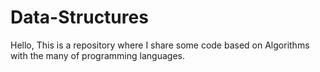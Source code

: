 # Data-Structures
Hello, This is a repository where I share some code based on Algorithms with the many of programming languages.
